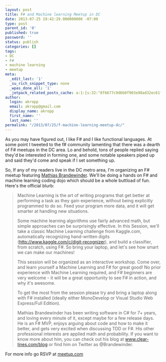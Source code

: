 ```yaml
---
layout: post
title: F# and Machine learning Meetup in DC
date: 2013-07-25 19:42:29.000000000 -07:00
type: post
parent_id: '0'
published: true
password: ''
status: publish
categories: []
tags:
- DC
- F#
- machine learning
- meetup
meta:
  _edit_last: '1'
  _su_rich_snippet_type: none
  _wpas_done_all: '1'
  _jetpack_related_posts_cache: a:1:{s:32:"8f6677c9d6b0f903e98ad32ec61f8deb";a:2:{s:7:"expires";i:1559969648;s:7:"payload";a:3:{i:0;a:1:{s:2:"id";i:4209;}i:1;a:1:{s:2:"id";i:4170;}i:2;a:1:{s:2:"id";i:4275;}}}}
author:
  login: akropp
  email: akropp@gmail.com
  display_name: akropp
  first_name: ''
  last_name: ''
permalink: "/2013/07/25/f-machine-learning-meetup-dc/"
---
```

As you may have figured out, I like F# and I like functional languages. At some point I tweeted to the f# community lamenting that there was a dearth of F# meetups in the DC area. Lo and behold, tons of people replied saying they'd be interested in forming one, and some notable speakers piped up and said they'd come and speak if I set something up.

So, If any of my readers live in the DC metro area, I'm organizing an F# meetup featuring [Mathias Brandewinder](http://clear-lines.com/blog/). We'll be doing a hands on F# and machine learning coding dojo which should be a whole buttload of fun. Here's the official blurb:

> Machine Learning is the art of writing programs that get better at performing a task as they gain experience, without being explicitly programmed to do so. Feed your program more data, and it will get smarter at handling new situations.
> 
> Some machine learning algorithms use fairly advanced math, but simple approaches can be surprisingly effective. In this Session, we'll take a classic Machine Learning challenge from Kaggle.com, automatically recognizing hand-written digits (http://www.kaggle.com/c/digit-recognizer), and build a classifier, from scratch, using F#. So bring your laptop, and let's see how smart we can make our machines!
> 
> This session will be organized as an interactive workshop. Come over, and learn yourself a Machine Learning and F# for great good! No prior experience with Machine Learning required, and F# beginners are very welcome - it will be a great opportunity to see F# in action, and why it's awesome.
> 
> To get the most from the session please try and bring a laptop along with F# installed (ideally either MonoDevelop or Visual Studio Web Express/Full Edition).
> 
> Mathias Brandewinder has been writing software in C# for 7+ years, and loving every minute of it, except maybe for a few release days. He is an F# MVP, enjoys arguing about code and how to make it better, and gets very excited when discussing TDD or F#. His other professional interests are applied math and probability. If you want to know more about him, you can check out his blog at www.clear-lines.com/blog or find him on Twitter as @Brandewinder.

For more info go RSVP at [meetup.com](http://www.meetup.com/F-meetup-in-Dupont-Circle/events/131370292/)

